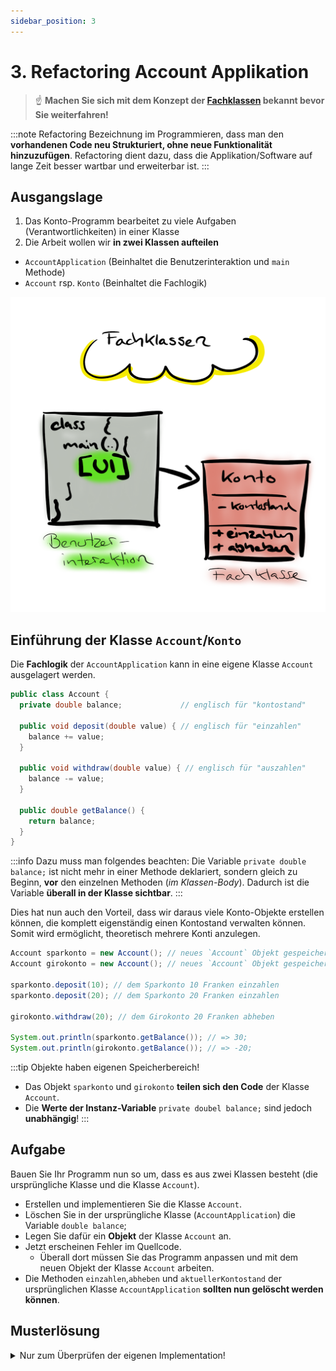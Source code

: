```yaml
---
sidebar_position: 3
---
```

# 3. Refactoring Account Applikation

> :point_up: **Machen Sie sich mit dem Konzept der [Fachklassen](../konzepte/fachklassen.md) bekannt bevor Sie weiterfahren!**

:::note Refactoring
Bezeichnung im Programmieren, dass man den **vorhandenen Code neu Strukturiert, ohne neue Funktionalität hinzuzufügen**. Refactoring dient dazu, dass die Applikation/Software auf lange Zeit besser wartbar und erweiterbar ist.
:::

## Ausgangslage

1. Das Konto-Programm bearbeitet zu viele Aufgaben (Verantwortlichkeiten) in einer Klasse
1. Die Arbeit wollen wir **in zwei Klassen aufteilen**
  - `AccountApplication` (Beinhaltet die Benutzerinteraktion und `main` Methode)
  - `Account` rsp. `Konto` (Beinhaltet die Fachlogik)


![Fachlasse](../img/fachklassen.png)

## Einführung der Klasse `Account`/`Konto`

Die **Fachlogik** der `AccountApplication` kann in eine eigene Klasse `Account` ausgelagert werden. 

```java title="Account.java"
public class Account {
  private double balance;             // englisch für "kontostand"

  public void deposit(double value) { // englisch für "einzahlen"
    balance += value;
  }

  public void withdraw(double value) { // englisch für "auszahlen"
    balance -= value;
  }

  public double getBalance() { 
    return balance;
  }
}
```

:::info Dazu muss man folgendes beachten:
Die Variable `private double balance;` ist nicht mehr in einer Methode deklariert, sondern gleich zu Beginn, **vor** den einzelnen Methoden (_im Klassen-Body_). Dadurch ist die Variable **überall in der Klasse sichtbar**.
:::

Dies hat nun auch den Vorteil, dass wir daraus viele Konto-Objekte erstellen können, die komplett eigenständig einen Kontostand verwalten können. Somit wird ermöglicht, theoretisch mehrere Konti anzulegen.

```java title="Beispiel: Mehrere Objekte der Klasse 'Account'"
Account sparkonto = new Account(); // neues `Account` Objekt gespeichert in der Variable `sparkonto`
Account girokonto = new Account(); // neues `Account` Objekt gespeichert in der Variable `girokonto`

sparkonto.deposit(10); // dem Sparkonto 10 Franken einzahlen
sparkonto.deposit(20); // dem Sparkonto 20 Franken einzahlen

girokonto.withdraw(20); // dem Girokonto 20 Franken abheben

System.out.println(sparkonto.getBalance()); // => 30;
System.out.println(girokonto.getBalance()); // => -20;
```
:::tip Objekte haben eigenen Speicherbereich!
- Das Objekt `sparkonto` und `girokonto` **teilen sich den Code** der Klasse `Account`. 
- Die **Werte der Instanz-Variable** `private doubel balance;` sind jedoch **unabhängig**!
:::

## Aufgabe

Bauen Sie Ihr Programm nun so um, dass es aus zwei Klassen besteht (die ursprüngliche Klasse und die Klasse `Account`).

- Erstellen und implementieren Sie die Klasse `Account`.
- Löschen Sie in der ursprüngliche Klasse (`AccountApplication`) die Variable `double balance`;
- Legen Sie dafür ein **Objekt** der Klasse `Account` an.
- Jetzt erscheinen Fehler im Quellcode. 
  - Überall dort müssen Sie das Programm anpassen und mit dem neuen Objekt der Klasse `Account` arbeiten.
- Die Methoden `einzahlen`,`abheben` und `aktuellerKontostand` der ursprünglichen Klasse `AccountApplication` **sollten nun gelöscht werden können**.

## Musterlösung

<details>
<summary>Nur zum Überprüfen der eigenen Implementation!</summary>

```java title="AccountApplicationV2.java"
import java.util.Scanner;

public class AccountApplicationV2 {
	public static void main(String[] args) {
		System.out.println("Welcome to the account application");
		Account account = new Account();  // hier wird ein Objekt der Klasse `Account` erstellt
		double amount = 0;
		String command = "";
		do {
			Scanner sc = new Scanner(System.in);
			System.out.println("Please enter the amount, 0 (zero) to terminate");
			amount = sc.nextDouble();
			if (amount != 0) {
				System.out.println("To deposit, press +, to withdraw press -");
				command = sc.next();
				if (command.equals("+")) {
					account.deposit(amount);
				} else if (command.equals("-")) {
					account.withdraw(amount);
				}
			}
		} while (amount != 0);
		System.out.println("Final balance: " + account.getBalance());
	}
}
```

</details>
